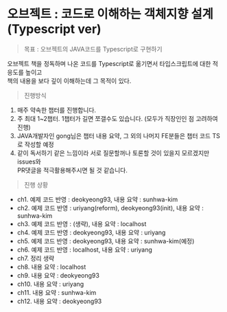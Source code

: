 # 오브젝트 : 코드로 이해하는 객체지향 설계 (Typescript ver)

> 목표 : 오브젝트의 JAVA코드를 Typescript로 구현하기

오브젝트 책을 정독하며 나온 코드를 Typescript로 옮기면서 타입스크립트에 대한 적응도를 높이고<br> 책의 내용을 보다 깊이 이해하는데 그 목적이 있다.

> 진행방식

1. 매주 약속한 챕터를 진행합니다.
2. 주 최대 1~2챕터. 1챕터가 길면 쪼갤수도 있습니다. (모두가 직장인인 점 고려하여 진행)
3. JAVA개발자인 gong님은 챕터 내용 요약, 그 외의 나머지 FE분들은 챕터 코드 TS로 작성할 예정
4. 같이 독서하기 같은 느낌이라 서로 질문할꺼나 토론할 것이 있을지 모르겠지만 issues와<br> PR댓글을 적극활용해주시면 될 것 같습니다.

> 진행 상황

- ch1. 예제 코드 반영 : deokyeong93, 내용 요약 : sunhwa-kim
- ch2. 예제 코드 반영 : uriyang(reform), deokyeong93(init), 내용 요약 : sunhwa-kim
- ch3. 예제 코드 반영 : (생략), 내용 요약 : localhost
- ch4. 예제 코드 반영 : deokyeong93, 내용 요약 : uriyang
- ch5. 예제 코드 반영 : deokyeong93, 내용 요약 : sunhwa-kim(예정)
- ch6. 예제 코드 반영 : localhost, 내용 요약 : uriyang
- ch7. 정리 생략
- ch8. 내용 요약 : localhost
- ch9. 내용 요약 : deokyeong93
- ch10. 내용 요약 : uriyang
- ch11. 내용 요약 : sunhwa-kim
- ch12. 내용 요약 : deokyeong93
